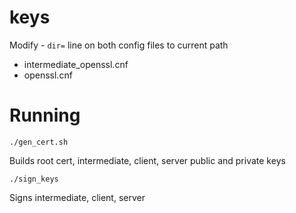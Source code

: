 # keys

Modify - `dir=` line on both config files to current path
* intermediate\_openssl.cnf
* openssl.cnf

# Running

```
./gen_cert.sh
```

Builds root cert, intermediate, client, server public and private keys

```
./sign_keys
```

Signs intermediate, client, server 

